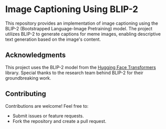 # Image Captioning Using BLIP-2 

This repository provides an implementation of image captioning using the BLIP-2 (Bootstrapped Language-Image Pretraining) model. The project utilizes BLIP-2 to generate captions for meme images, enabling descriptive text generation based on the image's content.

## Acknowledgments
This project uses the BLIP-2 model from the [Hugging Face Transformers](https://huggingface.co/docs/transformers/main/model_doc/blip-2) library. Special thanks to the research team behind BLIP-2 for their groundbreaking work.

## Contributing
Contributions are welcome! Feel free to:
- Submit issues or feature requests.
- Fork the repository and create a pull request.

